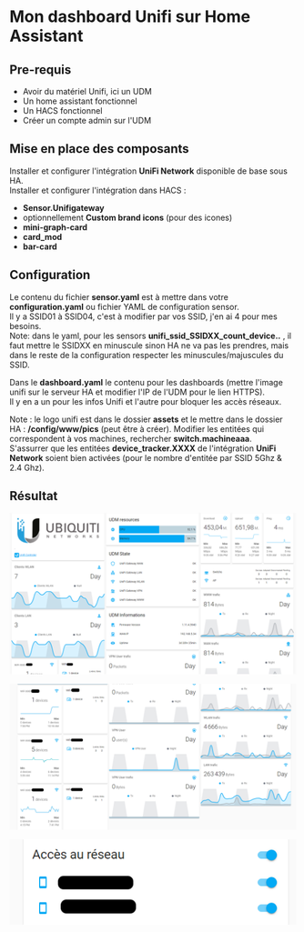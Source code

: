 # Mon dashboard Unifi sur Home Assistant

## Pre-requis

- Avoir du matériel Unifi, ici un UDM
- Un home assistant fonctionnel
- Un HACS fonctionnel
- Créer un compte admin sur l'UDM 

## Mise en place des composants

Installer et configurer l'intégration **UniFi Network** disponible de base sous HA.  
Installer et configurer l'intégration dans HACS :  

  - **Sensor.Unifigateway** 
  - optionnellement **Custom brand icons** (pour des icones)
  - **mini-graph-card**
  - **card_mod**
  - **bar-card**


## Configuration

Le contenu du fichier **sensor.yaml** est à mettre dans votre **configuration.yaml** ou fichier YAML de configuration sensor.  
Il y a SSID01 à SSID04, c'est à modifier par vos SSID, j'en ai 4 pour mes besoins.  
Note: dans le yaml, pour les sensors **unifi_ssid_SSIDXX_count_device..** , il faut mettre le SSIDXX en minuscule sinon HA ne va pas les prendres, mais dans le reste de la configuration respecter les minuscules/majuscules du SSID. 
    
Dans le **dashboard.yaml** le contenu pour les dashboards (mettre l'image unifi sur le serveur HA et modifier l'IP de l'UDM pour le lien HTTPS).  
Il y en a un pour les infos Unifi et l'autre pour bloquer les accès réseaux.  

Note : le logo unifi est dans le dossier **assets** et le mettre dans le dossier HA : **/config/www/pics** (peut être à créer).
Modifier les entitées qui correspondent à vos machines, rechercher **switch.machineaaa**.  
S'assurrer que les entitées **device_tracker.XXXX** de l'intégration **UniFi Network** soient bien activées (pour le nombre d'entitée par SSID 5Ghz & 2.4 Ghz).

## Résultat
![Image1](./screenshots/01.png)



![Image2](./screenshots/02.png)

![Image3](./screenshots/03.png)
